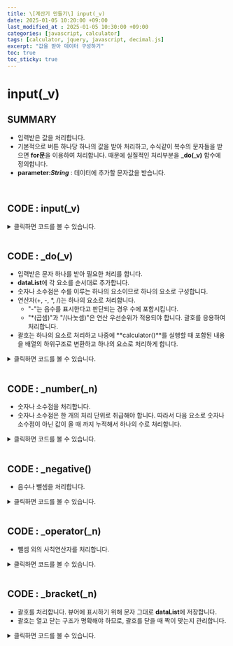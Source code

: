 ```yaml
---
title: \[계산기 만들기\] input(_v)
date: 2025-01-05 10:20:00 +09:00
last_modified_at : 2025-01-05 10:30:00 +09:00
categories: [javascript, calculator]
tags: [calculator, jquery, javascript, decimal.js]
excerpt: "값을 받아 데이터 구성하기"
toc: true
toc_sticky: true
---
```


# input(_v)

## SUMMARY
- 입력받은 값을 처리합니다.
- 기본적으로 버튼 하나당 하나의 값을 받아 처리하고, 수식같이 복수의 문자들을 받으면 **for문**을 이용하여 처리합니다. 때문에 실질적인 처리부분을 **_do(_v)** 함수에 정의합니다.
- **parameter:_String_** : 데이터에 추가할 문자값을 받습니다.

<br/>

## CODE : input(_v)
<details>
  <summary>클릭하면 코드를 볼 수 있습니다.</summary>
  <div markdown="1">

```javascript
function input(_v) {
  const owner = this;
  
  if (_v.length == 1) _do(String(_v));
  else if (_v.length > 1) {
    reset.call(owner);
    for (let i = 0; i < _v.length; ++i) _do(_v.charAt(i));
  }

  // inner methods
  function _do(_v) { }
  function _number(_n) { }
  function _negative() { }
  function _operator(_n) { }
  function _bracket(_n) { }
}

```
  </div>
</details>

<br/>

## CODE : _do(_v)

- 입력받은 문자 하나를 받아 필요한 처리를 합니다.
- **dataList**에 각 요소를 순서대로 추가합니다.
- 숫자나 소수점은 수를 이루는 하나의 요소이므로 하나의 요소로 구성합니다.
- 연산자(+, -, *, /)는 하나의 요소로 처리합니다.
  - "-"는 음수를 표시한다고 판단되는 경우 수에 포함시킵니다.
  - "*(곱셈)"과 "/(나눗셈)"은 연산 우선순위가 적용되야 합니다. 괄호를 응용하여 처리합니다.
- 괄호는 하나의 요소로 처리하고 나중에 **calculator()**를 실행할 때 포함된 내용을 배열의 하위구조로 변환하고 하나의 요소로 처리하게 합니다.

<details>
  <summary>클릭하면 코드를 볼 수 있습니다.</summary>
  <div markdown="1">

```javascript
function _do(_v) {
  if (!owner.enable && _v != "c" && _v != "b") {
    // 입력 금지 상태
    return false;
  }
  
  // 숫자 처리
  if ((/[0-9]/g).test(_v)) _number(_v);
  else {
    switch (_v) {
      // 소수점 --> 숫자와 함께 처리
      case ".":
        _number(_v);
        break;
      
      // 연산자 처리
      case "+":
      case "/":
      case "*":
        _operator(_v);
        break;
        
      // "x"는 곱셈으로 간주
      case "x":
        _operator("*");
        break;
        
      // "-"는 음수인 경우를 고려하여 처리
      case "-":
        _negative();
        break;
        
      // 괄호
      case "(":
      case ")":
        _bracket(_v);
        break;
        
      // 연산 실행
      case "=":
        calculate.call(owner);
        break;
    }
  }
}

```
  </div>
</details>

<br/>

## CODE : _number(_n)

- 숫자나 소수점을 처리합니다.
- 숫자나 소수점은 한 개의 처리 단위로 취급해야 합니다. 따라서 다음 요소로 숫자나 소수점이 아닌 값이 올 때 까지 누적해서 하나의 수로 처리합니다.

<details>
  <summary>클릭하면 코드를 볼 수 있습니다.</summary>
  <div markdown="1">

```javascript
function _number(_n) {
  // dataList의 마지막 index
  let id = Math.max(owner.dataList.length - 1, 0);
  
  // dataList의 마지막 값을 참고하여 데이터 정리
  // 여는 괄호라면 -> 숫자 받을 준비
  if (owner.dataList[id] == "(") {
    id = __pushNew();
  }
  // 닫는 괄호라면 -> 곱셈 추가하고 숫자 받을 준비
  else if (owner.dataList[id] == ")") {
    owner.dataList.push("*");
    id = __pushNew();
  }
  // 연산자라면
  else if (isOperator.call(owner, owner.dataList[id])) {
    if (owner.dataList[id] == "-") {
      // 연산자로 간주하고 숫자 받을 준비
      if (id <= 0 || !isOperator.call(owner, owner.dataList[id - 1])) {
        id = __pushNew();
      }
    }
    // 숫자 받을 준비
    else {
      id = __pushNew();
    }
  }
  
  // 수를 구성하기 위해 앞서 있던 데이터 처리
  let t = owner.dataList[id];
  if (t == null) t = "";
  // 받은 값이 소수점인 경우 디테일한 처리
  if (_n == ".") {
    if (t.indexOf(".") >= 0) {
      // 이미 소수점이 있으면 뱉어낸다.
      return;
    }
    // 소수점 앞에 0 추가
    if (t == "") t = "0";
    // 음수인 경우
    else if (t == "-") t = "-0";
  }
  // 이제 숫자인 것이 확실하고 마지막 처리
  else {
    // 0이었다면 생략
    if (t == "0") t = "";
    // 음수인 경우
    else if (t == "-0") t = "-";
  }
  // dataList의 마지막 element 구성
  owner.dataList[id] = String(t) + String(_n);
  // 변경한 dataList를 뷰어에 갱신
  update.call(owner);

  // inner method
  function __pushNew() {
    owner.dataList.push("");
    return owner.dataList.length-1;
  }
}
```
  </div>
</details>

<br/>

## CODE : _negative()

- 음수나 뺄셈을 처리합니다.

<details>
  <summary>클릭하면 코드를 볼 수 있습니다.</summary>
  <div markdown="1">

```javascript
function _negative() {
  let id = Math.max(owner.dataList.length - 1, 0);
  if (isOperator.call(owner, owner.dataList[id])) {
    if (id > 0 && isOperator.call(owner, owner.dataList[id - 1])) {
      // 뺄셈 기호가 중복되므로 뱉어냄
      return;
    }
  }
    
  // dataList의 마지막 element에 추가
  owner.dataList.push("-");
  // 변경한 dataList를 뷰어에 갱신
  update.call(owner);
}
```
  </div>
</details>

<br/>

## CODE : _operator(_n)

- 뺄셈 외의 사칙연산자를 처리합니다.

<details>
  <summary>클릭하면 코드를 볼 수 있습니다.</summary>
  <div markdown="1">

```javascript
function _operator(_n) {
  // 수식은 수로 시작해야 하므로, 연산자 앞에 수가 없으면 적절한 수를 써 준다.
  if (owner.dataList.length == 0) owner.dataList[0] = isPlusMinus.call(owner, _n) ? "0" : "1";
  
  let id = Math.max(owner.dataList.length - 1, 0);
  if (isOperator.call(owner, owner.dataList[id])) {
    // 연산자 중복
    return;
  }
  
  // dataList의 마지막 element에 추가
  owner.dataList.push(_n);
  // 변경한 dataList를 뷰어에 갱신
  update.call(owner);
}
```
  </div>
</details>

<br/>

## CODE : _bracket(_n)

- 괄호를 처리합니다. 뷰어에 표시하기 위해 문자 그대로 **dataList**에 저장합니다.
- 괄호는 열고 닫는 구조가 명확해야 하므로, 괄호를 닫을 때 짝이 맞는지 관리합니다.


<details>
  <summary>클릭하면 코드를 볼 수 있습니다.</summary>
  <div markdown="1">

```javascript
function _bracket(_n) {
  let t = owner.dataList;
  
  if (t.length > 0) {
    // 괄호를 열기 직전에 연산자가 없다면, 곱셈으로 간주하고 곱셈 연산자를 추가합니다.
    if (_n == "(" && !isOperator.call(owner, t[t.length - 1])) owner.dataList.push("*");
    // 내용이 없는 괄호는 허용하지 않습니다.
    if (_n == ")" && t[t.length - 1] == "(") {
      // 빈 괄호이므로 뱉어냄
      return;
    }
  }
    
  // 괄호가 모두 짝이 맞는 상태인지 판별합니다.
  let count = 0;
  if (t != null && t.length > 0) {
    for (let i = 0; i < t.length; ++i) {
      if (t[i] == "(") ++count;
      else if (t[i] == ")") --count;
    }
  }
    
  if (_n == ")" && count <= 0) {
    // 닫는 괄호를 넣으려는데 여는 괄호가 부족하다면 뱉어냅니다.
    return;
  }
  
  // dataList의 마지막 element에 추가
  owner.dataList.push(_n);
  // 변경한 dataList를 뷰어에 갱신
  update.call(owner);
}
```
  </div>
</details>

<br/>